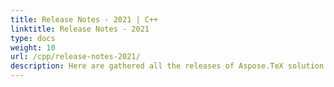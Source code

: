 ```yaml
---
title: Release Notes - 2021 | C++
linktitle: Release Notes - 2021
type: docs
weight: 10
url: /cpp/release-notes-2021/
description: Here are gathered all the releases of Aspose.TeX solution for C++. You can find new features, fixes and follow the progress of the solution in 2021 year.
---
```


